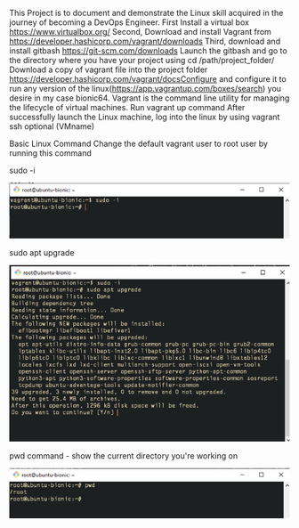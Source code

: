 This Project is to document and demonstrate the Linux skill acquired in the journey of becoming a DevOps Engineer.
First Install a virtual box https://www.virtualbox.org/
Second, Download and install Vagrant from https://developer.hashicorp.com/vagrant/downloads
Third, download and install gitbash https://git-scm.com/downloads
Launch the gitbash and go to the directory where you have your project using cd /path/project_folder/
Download a copy of vagrant file into the project folder
 https://developer.hashicorp.com/vagrant/docsConfigure and configure it to run any version of the linux(https://app.vagrantup.com/boxes/search) you desire in my case bionic64. 
 Vagrant is the command line utility for managing the lifecycle of virtual machines.
Run vagrant up command 
After successfully launch the Linux machine, log into the linux by using vagrant ssh optional (VMname) 

Basic Linux Command
Change the default vagrant user to root user by running this command

sudo -i

<img src="images/image.png">

sudo apt upgrade

<img src="images/sudo-apt-upgrade.png">

pwd command - show the current directory you're working on

<img src="images/pwd-commad.png">
